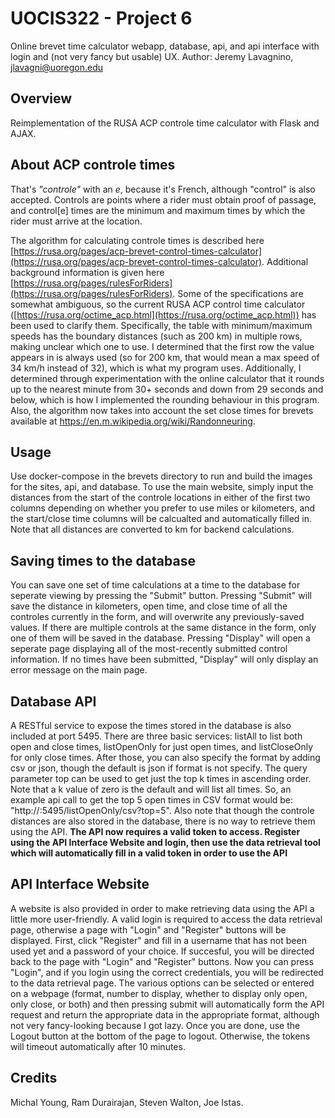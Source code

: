 # UOCIS322 - Project 6 #
Online brevet time calculator webapp, database, api, and api interface with login and (not very fancy but usable) UX.
Author: Jeremy Lavagnino, jlavagni@uoregon.edu
## Overview

Reimplementation of the RUSA ACP controle time calculator with Flask and AJAX.

## About ACP controle times

That's *"controle"* with an *e*, because it's French, although "control" is also accepted. Controls are points where a rider must obtain proof of passage, and control[e] times are the minimum and maximum times by which the rider must arrive at the location.

The algorithm for calculating controle times is described here [https://rusa.org/pages/acp-brevet-control-times-calculator](https://rusa.org/pages/acp-brevet-control-times-calculator). Additional background information is given here [https://rusa.org/pages/rulesForRiders](https://rusa.org/pages/rulesForRiders). Some of the specifications are somewhat ambiguous, so the current RUSA ACP control time calculator ([https://rusa.org/octime_acp.html](https://rusa.org/octime_acp.html)) has been used to clarify them. Specifically, the table with minimum/maximum speeds has the boundary distances (such as 200 km) in multiple rows, making unclear which one to use. I determined that the first row the value appears in is always used (so for 200 km, that would mean a max speed of 34 km/h instead of 32), which is what my program uses. Additionally, I determined through experimentation with the online calculator that it rounds up to the nearest minute from 30+ seconds and down from 29 seconds and below, which is how I implemented the rounding behaviour in this program. Also, the algorithm now takes into account the set close times for brevets available at https://en.m.wikipedia.org/wiki/Randonneuring.

## Usage
Use docker-compose in the brevets directory to run and build the images for the sites, api, and database. To use the main website, simply input the distances from the start of the controle locations in either of the first two columns depending on whether you prefer to use miles or kilometers, and the start/close time columns will be calcualted and automatically filled in. Note that all distances are converted to km for backend calculations.

## Saving times to the database

You can save one set of time calculations at a time to the database for seperate viewing by pressing the "Submit" button. Pressing "Submit" will save the distance in kilometers, open time, and close time of all the controles currently in the form, and will overwrite any previously-saved values. If there are multiple controls at the same distance in the form, only one of them will be saved in the database. Pressing "Display" will open a seperate page displaying all of the most-recently submitted control information. If no times have been submitted, "Display" will only display an error message on the main page.

## Database API

A RESTful service to expose the times stored in the database is also included at port 5495. There are three basic services: listAll to list both open and close times, listOpenOnly for just open times, and listCloseOnly for only close times. After those, you can also specify the format by adding csv or json, though the default is json if format is not specify. The query parameter top can be used to get just the top k times in ascending order. Note that a k value of zero is the default and will list all times. So, an example api call to get the top 5 open times in CSV format would be: 
"http://<host>:5495/listOpenOnly/csv?top=5". Also note that though the controle distances are also stored in the database, there is no way to retrieve them using the API.
**The API now requires a valid token to access. Register using the API Interface Website and login, then use the data retrieval tool which will automatically fill in a valid token in order to use the API**
   
## API Interface Website

A website is also provided in order to make retrieving data using the API a little more user-friendly. A valid login is required to access the data retrieval page, otherwise a page with "Login" and "Register" buttons will be displayed. First, click "Register" and fill in a username that has not been used yet and a password of your choice. If succesful, you will be directed back to the page with "Login" and "Register" buttons. Now you can press "Login", and if you login using the correct credentials, you will be redirected to the data retrieval page. The various options can be selected or entered on a webpage (format, number to display, whether to display only open, only close, or both) and then pressing submit will automatically form the API request and return the appropriate data in the appropriate format, although not very fancy-looking because I got lazy. Once you are done, use the Logout button at the bottom of the page to logout. Otherwise, the tokens will timeout automatically after 10 minutes.


## Credits

Michal Young, Ram Durairajan, Steven Walton, Joe Istas.
